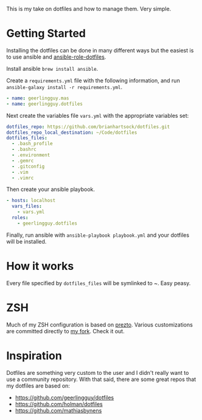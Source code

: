 This is my take on dotfiles and how to manage them. Very simple.

# Getting Started

Installing the dotfiles can be done in many different ways but the easiest is to use ansible and [ansible-role-dotfiles](https://github.com/geerlingguy/ansible-role-dotfiles).

Install ansible `brew install ansible`.

Create a `requirements.yml` file with the following information, and run `ansible-galaxy install -r requirements.yml`.

```yml
- name: geerlingguy.mas
- name: geerlingguy.dotfiles
```

Next create the variables file `vars.yml` with the appropriate variables set:

```yaml
dotfiles_repo: https://github.com/brianhartsock/dotfiles.git
dotfiles_repo_local_destination: ~/Code/dotfiles
dotfiles_files:
  - .bash_profile
  - .bashrc
  - .environment
  - .gemrc
  - .gitconfig
  - .vim
  - .vimrc
```

Then create your ansible playbook.

```yaml
- hosts: localhost
  vars_files:
    - vars.yml
  roles:
    - geerlingguy.dotfiles
```

Finally, run ansible with `ansible-playbook playbook.yml` and your dotfiles will be installed.

# How it works
Every file specified by `dotfiles_files` will be symlinked to ~. Easy peasy.

# ZSH

Much of my ZSH configuration is based on [prezto](https://github.com/sorin-ionescu/prezto). Various customizations are committed directly to [my fork](https://github.com/brianhartsock/prezto). Check it out.

# Inspiration
Dotfiles are something very custom to the user and I didn't really want to use a community repository. With that said, there are some great repos that my dotfiles are based on:

* https://github.com/geerlingguy/dotfiles
* https://github.com/holman/dotfiles
* https://github.com/mathiasbynens
